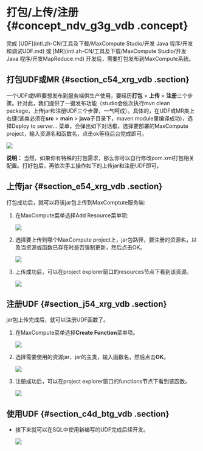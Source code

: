 # 打包/上传/注册 {#concept_ndv_g3g_vdb .concept}

完成 [UDF](intl.zh-CN/工具及下载/MaxCompute Studio/开发 Java 程序/开发和调试UDF.md) 或 [MR](intl.zh-CN/工具及下载/MaxCompute Studio/开发 Java 程序/开发MapReduce.md) 开发后，需要打包发布到MaxCompute系统。

## 打包UDF或MR {#section_c54_xrg_vdb .section}

一个UDF或MR要想发布到服务端供生产使用，要经历**打包** \> **上传** \> **注册**三个步骤。针对此，我们提供了一键发布功能（studio会依次执行mvn clean package，上传jar和注册UDF三个步骤，一气呵成）。具体的，在UDF或MR类上右键\(该类必须在**src** \> **main** \> **java**子目录下，maven module里编译成功\)，选择Deploy to server… 菜单，会弹出如下对话框，选择要部署的MaxCompute project，输入资源名和函数名，点击ok等待后台完成即可。

![](http://static-aliyun-doc.oss-cn-hangzhou.aliyuncs.com/assets/img/12133/15378547932060_zh-CN.png)

**说明：** 当然，如果你有特殊的打包需求，那么你可以自行修改pom.xml打包相关配置。打好包后，再依次手工操作如下的上传jar和注册UDF即可。

## 上传jar {#section_e54_xrg_vdb .section}

打包成功后，就可以将该jar包上传到MaxComptute服务端:

1.  在MaxCompute菜单选择Add Resource菜单项:

    ![](http://static-aliyun-doc.oss-cn-hangzhou.aliyuncs.com/assets/img/12133/15378547932061_zh-CN.png)

2.  选择要上传到哪个MaxCompute project上，jar包路径，要注册的资源名，以及当资源或函数已存在时是否强制更新，然后点击OK。

    ![](http://static-aliyun-doc.oss-cn-hangzhou.aliyuncs.com/assets/img/12133/15378547932062_zh-CN.png)

3.  上传成功后，可以在project explorer窗口的resources节点下看到该资源。

    ![](http://static-aliyun-doc.oss-cn-hangzhou.aliyuncs.com/assets/img/12133/15378547932063_zh-CN.png)


## 注册UDF {#section_j54_xrg_vdb .section}

jar包上传完成后，就可以注册UDF函数了。

1.  在MaxCompute菜单选择**Create Function**菜单项。

    ![](http://static-aliyun-doc.oss-cn-hangzhou.aliyuncs.com/assets/img/12133/15378547932064_zh-CN.png)

2.  选择需要使用的资源jar、jar的主类，输入函数名，然后点击**OK**。

    ![](http://static-aliyun-doc.oss-cn-hangzhou.aliyuncs.com/assets/img/12133/15378547932065_zh-CN.png)

3.  注册成功后，可以在project explorer窗口的functions节点下看到该函数。

    ![](http://static-aliyun-doc.oss-cn-hangzhou.aliyuncs.com/assets/img/12133/15378547942066_zh-CN.png)


## 使用UDF {#section_c4d_btg_vdb .section}

-   接下来就可以在SQL中使用新编写的UDF完成后续开发。

    ![](http://static-aliyun-doc.oss-cn-hangzhou.aliyuncs.com/assets/img/12133/15378547942067_zh-CN.png)



